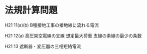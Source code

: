 # 法規計算問題

H21 11(a)(b)
B種接地工事の接地線に流れる電流

H21 12(a)
高圧架空電線の支線
想定最大荷重
支線の素線の最少の条数

H21 13
遮断器・変圧器の三相短絡電流
